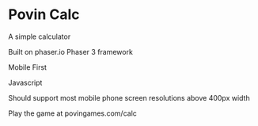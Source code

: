 # Povin Calc
A simple calculator

Built on phaser.io Phaser 3 framework

Mobile First

Javascript

Should support most mobile phone screen resolutions above 400px width

Play the game at povingames.com/calc

